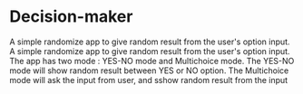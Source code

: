 # Decision-maker
A simple randomize app to give random result from the user's option input. 
A simple randomize app to give random result from the user's option input. The app has two mode : YES-NO mode and Multichoice mode.
The YES-NO mode will show random result between YES or NO option.
The Multichoice mode will ask the input from user, and sshow random result from the input
